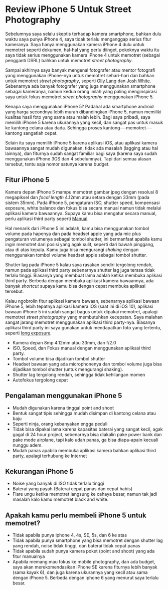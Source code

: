 # Review iPhone 5 Untuk Street Photography

Sebelumnya saya selalu skeptis terhadap kamera smartphone, bahkan dulu waktu saya punya iPhone 4, saya tidak terlalu menganggap serius fitur kameranya. Saya hanya menggunakan kamera iPhone 4 dulu untuk memotret seperti dokumen, hal-hal yang perlu diinget, pokoknya waktu itu saya tidak serius menggunakan kamera iPhone 4 untuk memotret (sebagai pengganti DSRL) bahkan untuk memotret *street photography*.   

Sampai akhirnya saya banyak mengenal fotografer atau mentor fotografi yang menggunakan iPhone-nya untuk memotret sehari-hari dan bahkan untuk memotret *street photography*, seperti [Olly Lang](http://oggsie.com/oggsie) dan [Josh White](https://jtinseoul.wordpress.com). Sebenarnya ada banyak fotografer yang juga menggunakan smartphone sebagai kameranya, namun kedua orang inilah yang paling menginspirasi saya untuk fokus memotret *street photography* menggunakan iPhone 5\.

Kenapa saya menggunakan iPhone 5? Padahal ada smartphone android yang harga secondnya lebih murah dibandingkan iPhone 5, namun memiliki kualitas hasil foto yang sama atau malah lebih. Bagi saya pribadi, saya memilih iPhone 5 karena ukurannya yang kecil, dan sangat pas untuk masuk ke kantong celana atau dada. Sehingga proses kantong---memotret---kantong sangatlah cepat. 

Selain itu saya memilih iPhone 5 karena aplikasi iOS, atau aplikasi kamera bawaannya sangat mudah digunakan, tidak ada masalah (lagging atau hal lainnya), dan fiturnya sudah sangat familiar bagi saya (karena saya sudah menggunakan iPhone 3GS dan 4 sebelumnya). Tapi dari semua alasan tersebut, tentu saja nomor satunya karena budget. 

## Fitur iPhone 5

Kamera depan iPhone 5 mampu memotret gambar jpeg dengan resolusi 8 megapiksel dan *focal length* 4.12mm atau setara dengan 33mm (pada sistem 35mm). Pada iPhone 5, pengaturan ISO, shutter speed, kompensasi exposure, white balance dan fokus bisa secara manual namun tidak melalui aplikasi kamera bawaannya. Supaya kamu bisa mengatur secara manual, perlu aplikasi third party seperti [Manual](http://shootmanual.co/). 

Hal menarik dari iPhone 5 ini adalah, kamu bisa menggunakan tombol volume pada hapenya dan pada headset apple yang ada mic plus pengaturan volumenya sebagai tombol shutter, ini bermanfaat apabila kamu ingin memotret dari posisi yang agak sulit, seperti dari bawah pinggang, atau di atas kepala. Kamu juga bisa mengurangi *shaking* dengan menggunakan tombol volume headset apple sebagai tombol shutter.

Shutter lag pada iPhone 5 kalau saya rasakan sendiri tergolong rendah, namun pada aplikasi third party sebenarnya shutter lag juga terasa tidak terlalu tinggi. Biasanya yang membuat lama adalah ketika membuka aplikasi third party. Berbeda dengan membuka aplikasi kamera bawaannya, ada banyak *shortcut* supaya kamu bisa dengan cepat membuka aplikasi tersebut.

Kalau ngobrolin fitur aplikasi kamera bawaan, sebenarnya aplikasi bawaan iPhone 5, lebih tepatnya aplikasi kamera iOS (saat ini di iOS 10), aplikasi bawaan iPhone 5 ini sudah sangat bagus untuk dipakai memotret, apalagi memotret *street photography* yang membutuhkan kecepatan. Saya malahan sangat jarang memotret menggunakan aplikasi third party-nya. Biasanya aplikasi third party ini saya gunakan untuk mendapatkan foto yang tertentu, seperti [long exposure](https://www.google.co.id/search?q=long+exposure&espv=2&biw=1366&bih=638&source=lnms&tbm=isch&sa=X&ved=0ahUKEwj_lI3XpJ7RAhXFKJQKHc0OAWUQ_AUIBigB&dpr=1#tbm=isch&q=long+exposure+people). 

* Kamera depan 8mp 4.12mm atau 33mm, dan f/2.0
* ISO, Speed, dan Fokus manual dengan menggunakan aplikasi third party.
* Tombol volume bisa dijadikan tombol shutter
* Headset bawaan yang ada microphonenya dan tombol volume juga bisa dijadikan tombol shutter (untuk mengurangi shaking).
* Shutter lag tergolong rendah, sehingga tidak kehilangan momen
* Autofokus tergolong cepat

## Pengalaman menggunakan iPhone 5

* Mudah digunakan karena tinggal point and shoot
* Bentuk sangat tipis sehingga mudah disimpan di kantong celana atau baju
* Seperti ninja, orang kebanyakan engga peduli 
* Tidak bisa dipakai lama karena kapasitas baterai yang sangat kecil, agak gagal di 24 hour project, sebenarnya bisa diakalin pake power bank dan pake mode airplane, tapi kalo udah panas, ga bisa diapa-apain kecuali nunggu adem.
* Mudah panas apabila membuka aplikasi kamera bahkan aplikasi third party, apalagi terhubung ke Internet

## Kekurangan iPhone 5

* Noise yang banyak di ISO tidak terlalu tinggi
* Baterai yang payah (Baterai cepat panas dan cepat habis)
* Flare ungu ketika memotret langsung ke cahaya besar, namun tak jadi masalah kalo kamu memotret black and white.

## Apakah kamu perlu membeli iPhone 5 untuk memotret?

* Tidak apabila punya iphone 4, 4s, SE, 5s, dan 6 ke atas
* Tidak apabila punya smartphone yang bisa memotret dengan shutter lag yang rendah, noise tidak tinggi, dan baterai tidak cepat panas
* Tidak apabila sudah punya kamera poket (point and shoot) yang ada fitur manualnya
* Apabila memang mau fokus ke mobile photography, dan ada budget, saya akan merekomendasikan iPhone SE karena fiturnya lebih banyak (sama kayak 6), dan juga karena ukurannya yang kecil atau sama dengan iPhone 5\. Berbeda dengan iphone 6 yang menurut saya terlalu besar.